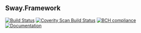 ## Sway.Framework

[![Build Status](https://travis-ci.org/timcogames/Sway.Framework.svg?branch=master)](https://travis-ci.org/timcogames/Sway.Framework)
[![Coverity Scan Build Status](https://scan.coverity.com/projects/13783/badge.svg)](https://scan.coverity.com/projects/13783)
[![BCH compliance](https://bettercodehub.com/edge/badge/timcogames/Sway.Framework?branch=master)](https://bettercodehub.com/)
[![Documentation](https://codedocs.xyz/timcogames/Sway.Framework.svg)](https://codedocs.xyz/timcogames/Sway.Framework/)